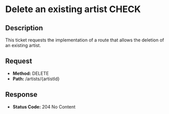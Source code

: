 # Delete an existing artist CHECK

## Description
This ticket requests the implementation of a route that allows the deletion of an existing artist.

## Request
- **Method:** DELETE
- **Path:** /artists/{artistId}

## Response
- **Status Code:** 204 No Content
